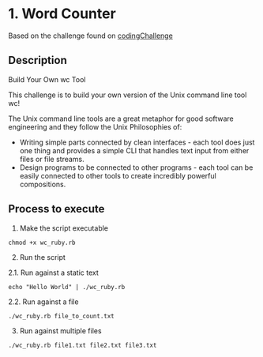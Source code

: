 # 1. Word Counter
Based on the challenge found on [codingChallenge](https://codingchallenges.fyi/challenges/challenge-wc/)

## Description

Build Your Own wc Tool

This challenge is to build your own version of the Unix command line tool wc!

The Unix command line tools are a great metaphor for good software engineering and they follow the Unix Philosophies of:

- Writing simple parts connected by clean interfaces - each tool does just one thing and provides a simple CLI that handles text input from either files or file streams.
- Design programs to be connected to other programs - each tool can be easily connected to other tools to create incredibly powerful compositions.

## Process to execute

1. Make the script executable
```
chmod +x wc_ruby.rb
```
2. Run the script

2.1. Run against a static text
```
echo "Hello World" | ./wc_ruby.rb
```

2.2. Run against a file
```
./wc_ruby.rb file_to_count.txt
```

3. Run against multiple files
```
./wc_ruby.rb file1.txt file2.txt file3.txt
```

